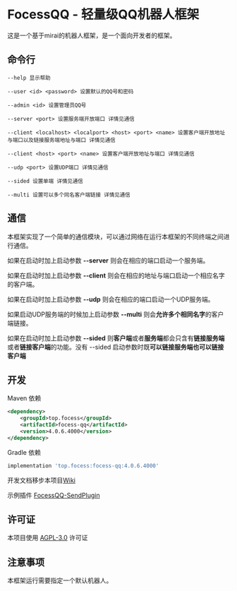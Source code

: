 # FocessQQ - 轻量级QQ机器人框架
这是一个基于mirai的机器人框架，是一个面向开发者的框架。

## 命令行

```
--help 显示帮助

--user <id> <password> 设置默认的QQ号和密码

--admin <id> 设置管理员QQ号

--server <port> 设置服务端开放端口 详情见通信

--client <localhost> <localport> <host> <port> <name> 设置客户端开放地址与端口以及链接服务端地址与端口 详情见通信

--client <host> <port> <name> 设置客户端开放地址与端口 详情见通信

--udp <port> 设置UDP端口 详情见通信

--sided 设置单端 详情见通信

--multi 设置可以多个同名客户端链接 详情见通信
```


## 通信

本框架实现了一个简单的通信模块，可以通过网络在运行本框架的不同终端之间进行通信。

如果在启动时加上启动参数 **--server** 则会在相应的端口启动一个服务端。

如果在启动时加上启动参数 **--client** 则会在相应的地址与端口启动一个相应名字的客户端。

如果在启动时加上启动参数 **--udp** 则会在相应的端口启动一个UDP服务端。

如果启动UDP服务端的时候加上启动参数 **--multi** 则会**允许多个相同名字**的客户端链接。

如果在启动时加上启动参数 **--sided** 则**客户端**或者**服务端**都会只含有**链接服务端**或者**链接客户端**的功能。没有 --sided 启动参数时既**可以链接服务端也可以链接客户端**



## 开发

Maven 依赖
```xml
<dependency>
    <groupId>top.focess</groupId>
    <artifactId>focess-qq</artifactId>
    <version>4.0.6.4000</version>
</dependency>
```

Gradle 依赖
```gradle
implementation 'top.focess:focess-qq:4.0.6.4000'
```

开发文档移步本项目[Wiki](https://github.com/MIdCoard/MiraiQQ/wiki)

示例插件 [FocessQQ-SendPlugin](https://github.com/MidCoard/FocessQQ-SendPlugin)

## 许可证
本项目使用 [AGPL-3.0](https://www.gnu.org/licenses/agpl-3.0.html) 许可证

## 注意事项
本框架运行需要指定一个默认机器人。




